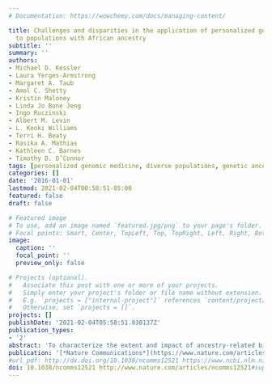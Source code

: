 ```yaml
---
# Documentation: https://wowchemy.com/docs/managing-content/

title: Challenges and disparities in the application of personalized genomic medicine
  to populations with African ancestry
subtitle: ''
summary: ''
authors:
- Michael D. Kessler
- Laura Yerges-Armstrong
- Margaret A. Taub
- Amol C. Shetty
- Kristin Maloney
- Linda Jo Bone Jeng
- Ingo Ruczinski
- Albert M. Levin
- L. Keoki Williams
- Terri H. Beaty
- Rasika A. Mathias
- Kathleen C. Barnes
- Timothy D. O’Connor
tags: [personalized genomic medicine, diverse populations, genetic ancestry, clinical genetics, disparities]
categories: []
date: '2016-01-01'
lastmod: 2021-02-04T00:58:51-05:00
featured: false
draft: false

# Featured image
# To use, add an image named `featured.jpg/png` to your page's folder.
# Focal points: Smart, Center, TopLeft, Top, TopRight, Left, Right, BottomLeft, Bottom, BottomRight.
image:
  caption: ''
  focal_point: ''
  preview_only: false

# Projects (optional).
#   Associate this post with one or more of your projects.
#   Simply enter your project's folder or file name without extension.
#   E.g. `projects = ["internal-project"]` references `content/project/deep-learning/index.md`.
#   Otherwise, set `projects = []`.
projects: []
publishDate: '2021-02-04T05:58:51.030137Z'
publication_types:
- '2'
abstract: 'To characterize the extent and impact of ancestry-related biases in precision genomic medicine, we use 642 whole-genome sequences from the Consortium on Asthma among African-ancestry Populations in the Americas (CAAPA) project to evaluate typical filters and databases. We find significant correlations between estimated African ancestry proportions and the number of variants per individual in all variant classification sets but one. The source of these correlations is highlighted in more detail by looking at the interaction between filtering criteria and the ClinVar and Human Gene Mutation databases. ClinVar’s correlation, representing African ancestry-related bias, has changed over time amidst monthly updates, with the most extreme switch happening between March and April of 2014 (r=0.733 to r=−0.683). We identify 68 SNPs as the major drivers of this change in correlation. As long as ancestry-related bias when using these clinical databases is minimally recognized, the genetics community will face challenges with implementation, interpretation and cost-effectiveness when treating minority populations.'
publication: '[*Nature Communications*](https://www.nature.com/articles/ncomms12521)'
#url_pdf: http://dx.doi.org/10.1038/ncomms12521 https://www.ncbi.nlm.nih.gov/pmc/articles/PMC5062569/pdf/ncomms12521.pdf
doi: 10.1038/ncomms12521 http://www.nature.com/articles/ncomms12521#supplementary-information
---
```

